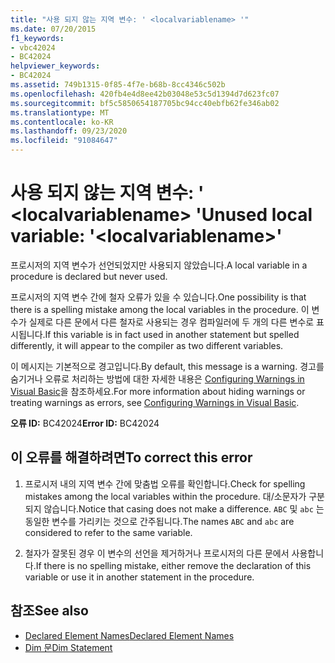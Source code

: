 ```yaml
---
title: "사용 되지 않는 지역 변수: ' <localvariablename> '"
ms.date: 07/20/2015
f1_keywords:
- vbc42024
- BC42024
helpviewer_keywords:
- BC42024
ms.assetid: 749b1315-0f85-4f7e-b68b-8cc4346c502b
ms.openlocfilehash: 420fb4e4d8ee42b03048e53c5d1394d7d623fc07
ms.sourcegitcommit: bf5c5850654187705bc94cc40ebfb62fe346ab02
ms.translationtype: MT
ms.contentlocale: ko-KR
ms.lasthandoff: 09/23/2020
ms.locfileid: "91084647"
---
```

# <a name="unused-local-variable-localvariablename"></a><span data-ttu-id="bdb38-102">사용 되지 않는 지역 변수: ' \<localvariablename> '</span><span class="sxs-lookup"><span data-stu-id="bdb38-102">Unused local variable: '\<localvariablename>'</span></span>

<span data-ttu-id="bdb38-103">프로시저의 지역 변수가 선언되었지만 사용되지 않았습니다.</span><span class="sxs-lookup"><span data-stu-id="bdb38-103">A local variable in a procedure is declared but never used.</span></span>  
  
 <span data-ttu-id="bdb38-104">프로시저의 지역 변수 간에 철자 오류가 있을 수 있습니다.</span><span class="sxs-lookup"><span data-stu-id="bdb38-104">One possibility is that there is a spelling mistake among the local variables in the procedure.</span></span> <span data-ttu-id="bdb38-105">이 변수가 실제로 다른 문에서 다른 철자로 사용되는 경우 컴파일러에 두 개의 다른 변수로 표시됩니다.</span><span class="sxs-lookup"><span data-stu-id="bdb38-105">If this variable is in fact used in another statement but spelled differently, it will appear to the compiler as two different variables.</span></span>  
  
 <span data-ttu-id="bdb38-106">이 메시지는 기본적으로 경고입니다.</span><span class="sxs-lookup"><span data-stu-id="bdb38-106">By default, this message is a warning.</span></span> <span data-ttu-id="bdb38-107">경고를 숨기거나 오류로 처리하는 방법에 대한 자세한 내용은 [Configuring Warnings in Visual Basic](/visualstudio/ide/configuring-warnings-in-visual-basic)을 참조하세요.</span><span class="sxs-lookup"><span data-stu-id="bdb38-107">For more information about hiding warnings or treating warnings as errors, see [Configuring Warnings in Visual Basic](/visualstudio/ide/configuring-warnings-in-visual-basic).</span></span>  
  
 <span data-ttu-id="bdb38-108">**오류 ID:** BC42024</span><span class="sxs-lookup"><span data-stu-id="bdb38-108">**Error ID:** BC42024</span></span>  
  
## <a name="to-correct-this-error"></a><span data-ttu-id="bdb38-109">이 오류를 해결하려면</span><span class="sxs-lookup"><span data-stu-id="bdb38-109">To correct this error</span></span>  
  
1. <span data-ttu-id="bdb38-110">프로시저 내의 지역 변수 간에 맞춤법 오류를 확인합니다.</span><span class="sxs-lookup"><span data-stu-id="bdb38-110">Check for spelling mistakes among the local variables within the procedure.</span></span> <span data-ttu-id="bdb38-111">대/소문자가 구분되지 않습니다.</span><span class="sxs-lookup"><span data-stu-id="bdb38-111">Notice that casing does not make a difference.</span></span> <span data-ttu-id="bdb38-112">`ABC` 및 `abc` 는 동일한 변수를 가리키는 것으로 간주됩니다.</span><span class="sxs-lookup"><span data-stu-id="bdb38-112">The names `ABC` and `abc` are considered to refer to the same variable.</span></span>  
  
2. <span data-ttu-id="bdb38-113">철자가 잘못된 경우 이 변수의 선언을 제거하거나 프로시저의 다른 문에서 사용합니다.</span><span class="sxs-lookup"><span data-stu-id="bdb38-113">If there is no spelling mistake, either remove the declaration of this variable or use it in another statement in the procedure.</span></span>  
  
## <a name="see-also"></a><span data-ttu-id="bdb38-114">참조</span><span class="sxs-lookup"><span data-stu-id="bdb38-114">See also</span></span>

- [<span data-ttu-id="bdb38-115">Declared Element Names</span><span class="sxs-lookup"><span data-stu-id="bdb38-115">Declared Element Names</span></span>](../programming-guide/language-features/declared-elements/declared-element-names.md)
- [<span data-ttu-id="bdb38-116">Dim 문</span><span class="sxs-lookup"><span data-stu-id="bdb38-116">Dim Statement</span></span>](../language-reference/statements/dim-statement.md)
